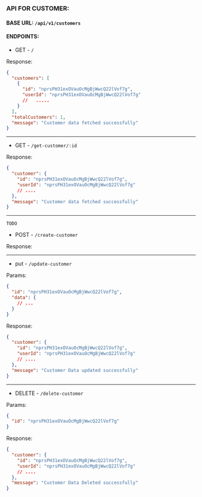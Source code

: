 ### API FOR CUSTOMER:

#### BASE URL: `/api/v1/customers`

#### **ENDPOINTS:**

- GET - `/`

Response:

```json
{
  "customers": [
    {
      "id": "nprsPH31exOVauOcMgBjWwcQ22lVof7g",
      "userId": "nprsPH31exOVauOcMgBjWwcQ22lVof7g"
      //   .....
    }
  ],
  "totalCustomers": 1,
  "message": "Customer data fetched successfully"
}
```

---

- GET - `/get-customer/:id`

Response:

```json
{
  "customer": {
    "id": "nprsPH31exOVauOcMgBjWwcQ22lVof7g",
    "userId": "nprsPH31exOVauOcMgBjWwcQ22lVof7g"
    // ....
  },
  "message": "Customer data fetched successfully"
}
```

---

`TODO`

- POST - `/create-customer`

Response:

---

- put - `/update-customer`

Params:

```json
{
  "id": "nprsPH31exOVauOcMgBjWwcQ22lVof7g",
  "data": {
    // ...
  }
}
```

Response:

```json
{
  "customer": {
    "id": "nprsPH31exOVauOcMgBjWwcQ22lVof7g",
    "userId": "nprsPH31exOVauOcMgBjWwcQ22lVof7g"
    // ....
  },
  "message": "Customer Data updated successfully"
}
```

---

- DELETE - `/delete-customer`

Params:

```json
{
  "id": "nprsPH31exOVauOcMgBjWwcQ22lVof7g"
}
```

Response:

```json
{
  "customer": {
    "id": "nprsPH31exOVauOcMgBjWwcQ22lVof7g",
    "userId": "nprsPH31exOVauOcMgBjWwcQ22lVof7g"
    // ....
  },
  "message": "Customer Data Deleted successfully"
}
```

